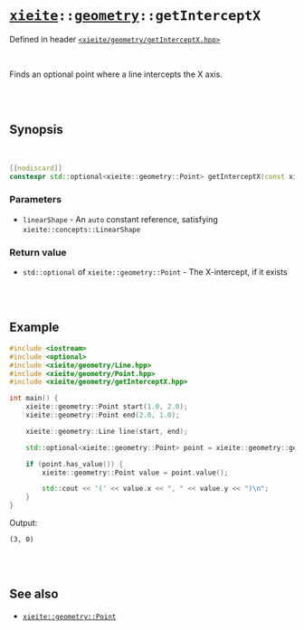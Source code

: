 # [`xieite`](../../README.md)`::`[`geometry`](../../docs/geometry.md)`::getInterceptX`
Defined in header [`<xieite/geometry/getInterceptX.hpp>`](../../include/xieite/geometry/getInterceptY.hpp)

<br/>

Finds an optional point where a line intercepts the X axis.

<br/><br/>

## Synopsis

<br/>

```cpp
[[nodiscard]]
constexpr std::optional<xieite::geometry::Point> getInterceptX(const xieite::concepts::LinearShape auto& linearShape) noexcept;
```
### Parameters
- `linearShape` - An `auto` constant reference, satisfying `xieite::concepts::LinearShape`
### Return value
- `std::optional` of `xieite::geometry::Point` - The X-intercept, if it exists

<br/><br/>

## Example
```cpp
#include <iostream>
#include <optional>
#include <xieite/geometry/Line.hpp>
#include <xieite/geometry/Point.hpp>
#include <xieite/geometry/getInterceptX.hpp>

int main() {
	xieite::geometry::Point start(1.0, 2.0);
	xieite::geometry::Point end(2.0, 1.0);

	xieite::geometry::Line line(start, end);

	std::optional<xieite::geometry::Point> point = xieite::geometry::getInterceptX(line);

	if (point.has_value()) {
		xieite::geometry::Point value = point.value();

		std::cout << '(' << value.x << ", " << value.y << ")\n";
	}
}
```
Output:
```
(3, 0)
```

<br/><br/>

## See also
- [`xieite::geometry::Point`](../../docs/geometry/Point.md)
